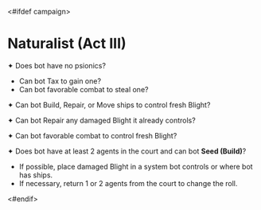 <#ifdef campaign>
# Naturalist (Act III)

<!--
TODO: should there is some kind of ambition declaration priority here?
for example, declare Blightkin if winning/tied
if not winning/tied, declare any other ambitions?
-->

✦ Does bot have no psionics?

- Can bot Tax to gain one?
- Can bot favorable combat to steal one?

✦ Can bot Build, Repair, or Move ships to control fresh Blight?

✦ Can bot Repair any damaged Blight it already controls?

✦ Can bot favorable combat to control fresh Blight?

✦ Does bot have at least 2 agents in the court and can bot **Seed (Build)**?

- If possible, place damaged Blight in a system bot controls or where bot has ships.
- If necessary, return 1 or 2 agents from the court to change the roll.

<div class="pagebreak"> </div>
<#endif>
